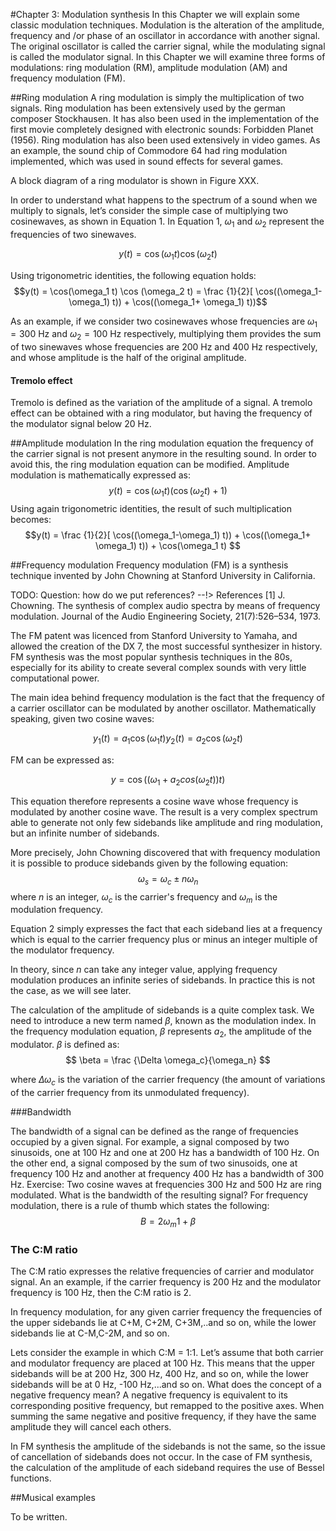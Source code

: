 #Chapter 3: Modulation synthesis
In this Chapter we will explain some classic modulation techniques.
Modulation is the alteration of the amplitude, frequency and /or phase of an oscillator in accordance with another signal.
The original oscillator is called the carrier signal, while the modulating signal is called the modulator signal.
In this Chapter we will examine three forms of modulations: ring modulation (RM), amplitude modulation (AM) and frequency modulation (FM).

##Ring modulation
A ring modulation is simply the multiplication of two signals.
Ring modulation has been extensively used by the german composer Stockhausen. It has also been used in the implementation of the first movie completely designed with electronic sounds: Forbidden Planet (1956). Ring modulation has also been used extensively in video games. As an example, the sound chip of Commodore 64 had ring modulation implemented, which was used in sound effects for several games.

A block diagram of a ring modulator is shown in Figure XXX.

In order to understand what happens to the spectrum of a sound when we multiply to signals, let’s consider the simple case of multiplying two cosinewaves, as shown in Equation 1. In Equation 1, $\omega_1$ and $\omega_2$ represent the frequencies of two sinewaves.

$$y(t) = \cos(\omega_1 t) \cos (\omega_2 t)$$ 

Using trigonometric identities, the following equation holds:
$$y(t) = \cos(\omega_1 t) \cos (\omega_2 t) = \frac {1}{2}[ \cos((\omega_1-\omega_1)  t)) +  \cos((\omega_1+ \omega_1)  t))$$ 

As an example, if we consider two cosinewaves whose frequencies are $\omega_1 = 300$ Hz and $\omega_2 = 100$ Hz respectively, multiplying them provides the sum of two sinewaves whose frequencies are 200 Hz and 400 Hz respectively, and whose amplitude is the half of the original amplitude.

#### Tremolo effect

Tremolo is defined as the variation of the amplitude of a signal. A tremolo effect can be obtained with a ring modulator, but having the frequency of the modulator signal below 20 Hz.

##Amplitude modulation
In the ring modulation equation the frequency of the carrier signal is not present anymore in the resulting sound. In order to avoid this, the ring modulation equation can be modified. Amplitude modulation is mathematically expressed as:
$$y(t) = \cos(\omega_1 t) (\cos (\omega_2 t)+1)$$ 
Using again trigonometric identities, the result of such multiplication becomes:
$$y(t) =  \frac {1}{2}[ \cos((\omega_1-\omega_1)  t)) +  \cos((\omega_1+ \omega_1)  t)) + \cos(\omega_1 t) $$ 

##Frequency modulation
Frequency modulation (FM) is a synthesis technique invented by John Chowning at Stanford University in California.

TODO: Question: how do we put references? --!>
References
[1]   J. Chowning. The synthesis of complex audio spectra by means of frequency modulation. Journal of the Audio Engineering Society, 21(7):526–534, 1973.


The FM patent was licenced from Stanford University to Yamaha, and allowed the creation of the DX 7, the most successful synthesizer in history.
FM synthesis was the most popular synthesis techniques in the 80s, especially for its ability to create several complex sounds with very little computational power.

The main idea behind frequency modulation is the fact that the frequency of a carrier oscillator can be modulated by another oscillator. Mathematically speaking, given two cosine waves:

$$
y_1(t) = a_1 \cos(\omega_1 t)
y_2(t) = a_2 \cos(\omega_2 t)
$$

FM can be expressed as:

$$y = \cos((\omega_1 + a_2 cos (\omega_2 t)) t)
$$

This equation therefore represents a cosine wave whose frequency is modulated by another cosine wave. The result is a very complex spectrum able to generate not only few sidebands like amplitude and ring modulation, but an infinite number of sidebands.

More precisely, John Chowning discovered that with frequency modulation it is possible to produce sidebands given by the following equation:
$$
\omega_s = \omega_c \pm n \omega_n
$$
where $n$ is an integer, $\omega_c$ is the carrier's frequency and $\omega_m$ is the modulation frequency.

Equation 2 simply expresses the fact that each sideband lies at a frequency which is equal to the carrier frequency plus or minus an integer multiple of the modulator frequency.

In theory, since $n$ can take any integer value, applying frequency modulation produces an infinite series of sidebands. In practice this is not the case, as we will see later.

The calculation of the amplitude of sidebands is a quite complex task. We need to introduce a new term named $\beta$, known as the modulation index. In the frequency modulation equation, $\beta$ represents $a_2$, the amplitude of the modulator. $\beta$ is defined as:
$$
\beta = \frac {\Delta \omega_c}{\omega_n}
$$

where $\Delta \omega_c$
is the variation of the carrier frequency (the amount of variations of the carrier frequency from its unmodulated frequency).

###Bandwidth

The bandwidth of a signal can be defined as the range of frequencies occupied by a given signal. For example, a signal composed by two sinusoids, one at 100 Hz and one at 200 Hz has a bandwidth of 100 Hz. On the other end, a signal composed by the sum of two sinusoids, one at frequency 100 Hz and another at frequency 400 Hz has a bandwidth of 300 Hz.
Exercise: Two cosine waves at frequencies 300 Hz and 500 Hz are ring modulated. What is the bandwidth of the resulting signal?
For frequency modulation, there is a rule of thumb which states the following:
$$ B = 2 \omega_m 1 + \beta $$

### The C:M ratio
The C:M ratio expresses the relative frequencies of carrier and modulator signal. An an example, if the carrier frequency is 200 Hz and the modulator frequency is 100 Hz, then the C:M ratio is 2.

In frequency modulation, for any given carrier frequency the frequencies of the upper sidebands lie at C+M, C+2M, C+3M,..and so on, while the lower sidebands lie at C-M,C-2M, and so on.

Lets consider the example in which C:M = 1:1.
Let’s assume that both carrier and modulator frequency are placed at 100 Hz. This means that the upper sidebands will be at 200 Hz, 300 Hz, 400 Hz, and so on, while the lower sidebands will be at 0 Hz, -100 Hz,...and so on.
What does the concept of a negative frequency mean? A negative frequency is equivalent to its corresponding positive frequency, but remapped to the positive axes. When summing the same negative and positive frequency, if they have the same amplitude they will cancel each others.

In FM synthesis the amplitude of the sidebands is not the same, so the issue of cancellation of sidebands does not occur. In the case of FM synthesis, the calculation of the amplitude of each sideband requires the use of Bessel functions.



##Musical examples

To be written.

